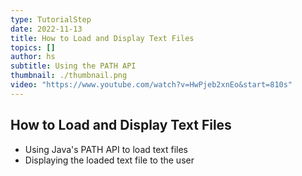 ```yaml
---
type: TutorialStep
date: 2022-11-13
title: How to Load and Display Text Files
topics: []
author: hs
subtitle: Using the PATH API
thumbnail: ./thumbnail.png
video: "https://www.youtube.com/watch?v=HwPjeb2xnEo&start=810s"
---
```


## How to Load and Display Text Files

- Using Java's PATH API to load text files
- Displaying the loaded text file to the user
